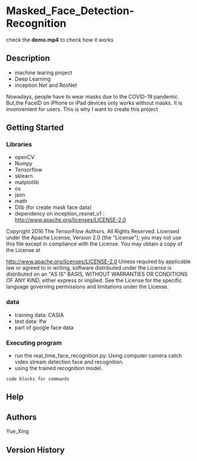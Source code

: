 # Masked_Face_Detection-Recognition

check the <b>demo.mp4</b> to check how it works

## Description

* machine learing project 
* Deep Learning
* inception Net and ResNet

Nowadays, people have to wear masks due to the COVID-19 pandemic. 
But,the FaceID on iPhone or iPad devices only works without masks. It is invonvenient for users. This is why I want to create this project 

## Getting Started

### Libraries

* openCV
* Numpy
* Tensorflow
* sklearn
* matplotlib
* os
* json
* math
* Dlib (for create mask face data)
* dependency on inception_resnet_v1 : http://www.apache.org/licenses/LICENSE-2.0

Copyright 2016 The TensorFlow Authors. All Rights Reserved.
Licensed under the Apache License, Version 2.0 (the "License");
you may not use this file except in compliance with the License.
You may obtain a copy of the License at

http://www.apache.org/licenses/LICENSE-2.0
Unless required by applicable law or agreed to in writing, software
distributed under the License is distributed on an "AS IS" BASIS,
WITHOUT WARRANTIES OR CONDITIONS OF ANY KIND, either express or implied.
See the License for the specific language governing permissions and
limitations under the License.

### data

* training data: CASIA
* test data: lfw
* part of google face data

### Executing program

* run the real_time_face_recognition.py. Using computer camera catch video stream detection face and recognition. 
* using the trained recognition model. 
```
code blocks for commands
```
## Help



## Authors

Yue_Xing

## Version History


